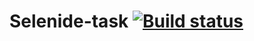 # Selenide-task [![Build status](https://ci.appveyor.com/api/projects/status/fo5jhp3etuopy5t3/branch/master?svg=true)](https://ci.appveyor.com/project/Alexander211996/selenide-correction/branch/master)
